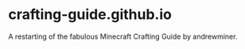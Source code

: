 crafting-guide.github.io
========================

A restarting of the fabulous Minecraft Crafting Guide by andrewminer.

